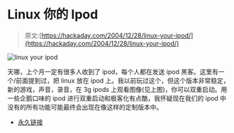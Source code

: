 # Linux 你的 Ipod

> 原文:[https://hackaday.com/2004/12/28/linux-your-ipod/](https://hackaday.com/2004/12/28/linux-your-ipod/)

![linux your ipod](../Images/efb4f48b74b8d77562d43ff6cb3b40e8.png)

天哪，上个月一定有很多人收到了 ipod，每个人都在发送 ipod 黑客。这里有一个/前面提到过，把 linux 放在 ipod 上。我以前玩过这个，但这个版本非常稳定，新的游戏，声音，录音，在 3g ipods 上观看图像(见上图)，你可以双重启动。用一些企鹅口味的 ipod 进行双重启动和极客化有点酷，我怀疑现在我们的 ipod 中没有的所有功能可能最终会出现在像这样的定制版本中。

*   [永久链接](http://www.xlr8yourmac.com/feedback/linux_on_ipod/Linux_on_ipod_review.html)